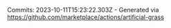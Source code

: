 Commits: 2023-10-11T15:23:22.303Z - Generated via https://github.com/marketplace/actions/artificial-grass
<br>
